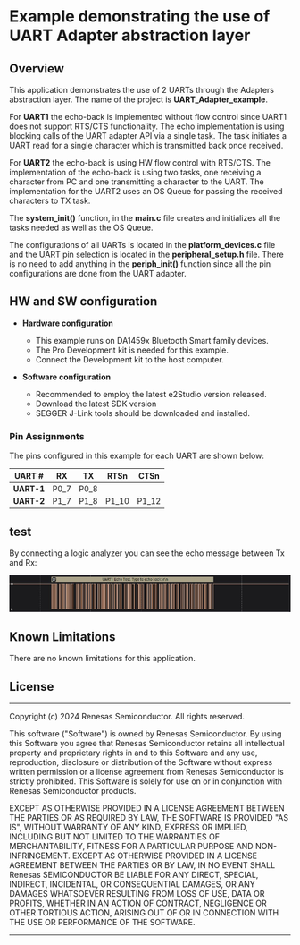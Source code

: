 Example demonstrating the use of UART Adapter abstraction layer
===============================================================

## Overview

This application demonstrates the use of 2 UARTs through the Adapters abstraction layer.
The name of the project is **UART_Adapter_example**.

For **UART1** the echo-back is implemented without flow control since UART1 does not support RTS/CTS functionality. The echo implementation is using blocking calls of the UART adapter API via a single task. The task initiates a UART read for a single character which is transmitted back once received.

For **UART2** the echo-back is using HW flow control with RTS/CTS. The implementation of the echo-back is using two tasks, one receiving a character from PC and one transmitting a character to the UART. The implementation for the UART2 uses an OS Queue for passing the received characters to TX task.

The **system_init()** function, in the **main.c** file creates and initializes all the tasks needed as well as the OS Queue.

The configurations of all UARTs is located in the **platform_devices.c** file and the UART pin selection is located in the **peripheral_setup.h** file. There is no need to add anything in the **periph_init()** function since all the pin configurations are done from the UART adapter.






## HW and SW configuration

- **Hardware configuration**

  - This example runs on DA1459x Bluetooth Smart family devices.
  - The Pro Development kit is needed for this example.
  - Connect the Development kit to the host computer.

- **Software configuration**

  - Recommended to employ the latest e2Studio  version released.
  - Download the latest SDK version
  - SEGGER J-Link tools should be downloaded and installed.



 
### Pin Assignments

The pins configured in this example for each UART are shown below:

| UART # |  RX  |  TX  | RTSn | CTSn |
|--------|------|------|------|------|
| **UART-1** | P0_7 | P0_8 |
| **UART-2** | P1_7 | P1_8 | P1_10| P1_12| 


## test

By connecting a logic analyzer you can see the echo message between Tx and Rx:

![](media/uart_echo.jpg)



## Known Limitations
There are no known limitations for this application.

## License
**************************************************************************************

 Copyright (c) 2024 Renesas Semiconductor. All rights reserved.

 This software ("Software") is owned by Renesas Semiconductor. By using this Software
 you agree that Renesas Semiconductor retains all intellectual property and proprietary
 rights in and to this Software and any use, reproduction, disclosure or distribution
 of the Software without express written permission or a license agreement from Renesas
 Semiconductor is strictly prohibited. This Software is solely for use on or in
 conjunction with Renesas Semiconductor products.

 EXCEPT AS OTHERWISE PROVIDED IN A LICENSE AGREEMENT BETWEEN THE PARTIES OR AS
 REQUIRED BY LAW, THE SOFTWARE IS PROVIDED "AS IS", WITHOUT WARRANTY OF ANY KIND,
 EXPRESS OR IMPLIED, INCLUDING BUT NOT LIMITED TO THE WARRANTIES OF MERCHANTABILITY,
 FITNESS FOR A PARTICULAR PURPOSE AND NON-INFRINGEMENT. EXCEPT AS OTHERWISE PROVIDED
 IN A LICENSE AGREEMENT BETWEEN THE PARTIES OR BY LAW, IN NO EVENT SHALL Renesas
 SEMICONDUCTOR BE LIABLE FOR ANY DIRECT, SPECIAL, INDIRECT, INCIDENTAL, OR
 CONSEQUENTIAL DAMAGES, OR ANY DAMAGES WHATSOEVER RESULTING FROM LOSS OF USE, DATA OR
 PROFITS, WHETHER IN AN ACTION OF CONTRACT, NEGLIGENCE OR OTHER TORTIOUS ACTION,
 ARISING OUT OF OR IN CONNECTION WITH THE USE OR PERFORMANCE OF THE SOFTWARE.

**************************************************************************************